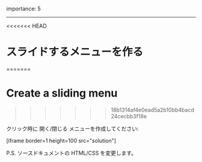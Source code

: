 importance: 5

---

<<<<<<< HEAD
# スライドするメニューを作る
=======
# Create a sliding menu
>>>>>>> 18b1314af4e0ead5a2b10bb4bacd24cecbb3f18e

クリック時に 開く/閉じる メニューを作成してください:

[iframe border=1 height=100 src="solution"]

P.S. ソースドキュメントの HTML/CSS を変更します。
